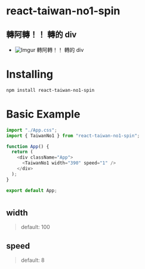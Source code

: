 # react-taiwan-no1-spin

## 轉阿轉！！ 轉的 div

- ![Imgur](https://i.imgur.com/sFmQEM9.jpg) 轉阿轉！！ 轉的 div


# Installing


```bash
npm install react-taiwan-no1-spin
```

# Basic Example

```js
import "./App.css";
import { TaiwanNo1 } from "react-taiwan-no1-spin";

function App() {
  return (
    <div className="App">
      <TaiwanNo1 width="390" speed="1" />
    </div>
  );
}

export default App;
```

# <TaiwanNo1 />

## width
 > default: 100

## speed
  > default: 8